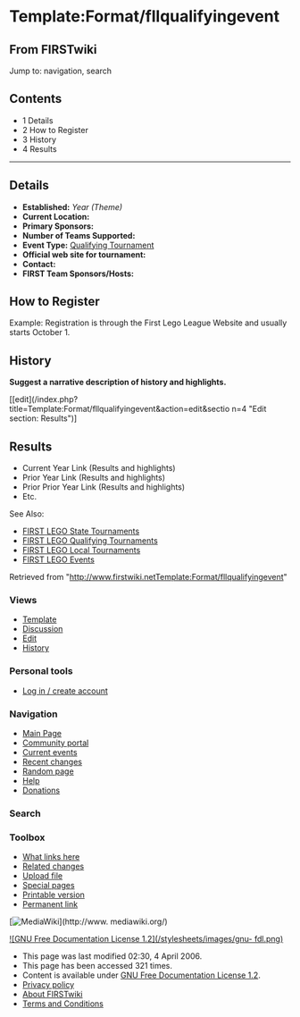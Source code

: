# Template:Format/fllqualifyingevent

## From FIRSTwiki

Jump to: navigation, search

## Contents

- 1 Details
- 2 How to Register
- 3 History
- 4 Results

--------------------------------------------------------------------------------

## Details

- **Established:** _Year (Theme)_
- **Current Location:** 
- **Primary Sponsors:**
- **Number of Teams Supported:**
- **Event Type:** [Qualifying Tournament](FLL_Qualifying_Tournament "FLL Qualifying Tournament")
- **Official web site for tournament:**
- **Contact:**
- **FIRST Team Sponsors/Hosts:**

## How to Register

Example: Registration is through the First Lego League Website and usually starts October 1.

## History

**Suggest a narrative description of history and highlights.**

[[edit](/index.php?title=Template:Format/fllqualifyingevent&action=edit&sectio
n=4 "Edit section: Results")]

## Results

- Current Year Link (Results and highlights)
- Prior Year Link (Results and highlights)
- Prior Prior Year Link (Results and highlights)
- Etc.

See Also:

- [FIRST LEGO State Tournaments](Category:FLL_State_Tournaments "Category:FLL State Tournaments")
- [FIRST LEGO Qualifying Tournaments](Category:FLL_Qualifying_Tournaments "Category:FLL Qualifying Tournaments")
- [FIRST LEGO Local Tournaments](Category:FLL_Local_Tournaments "Category:FLL Local Tournaments")
- [FIRST LEGO Events](Category:FLL_Events "Category:FLL Events")

Retrieved from "<http://www.firstwiki.netTemplate:Format/fllqualifyingevent>"

### Views

- [Template](Template:Format/fllqualifyingevent)
- [Discussion](/index.php?title=Template_talk:Format/fllqualifyingevent&action=edit)
- [Edit](/index.php?title=Template:Format/fllqualifyingevent&action=edit)
- [History](/index.php?title=Template:Format/fllqualifyingevent&action=history)

### Personal tools

- [Log in / create account](/index.php?title=Special:Userlogin&returnto=Template:Format/fllqualifyingevent)

[](Main_Page "Main Page")

### Navigation

- [Main Page](Main_Page)
- [Community portal](FIRSTwiki:Community_portal)
- [Current events](Current_events)
- [Recent changes](Special:Recentchanges)
- [Random page](Special:Random)
- [Help](Help:Contents)
- [Donations](FIRSTwiki:Site_support)

### Search

### Toolbox

- [What links here](Special:Whatlinkshere/Template:Format/fllqualifyingevent)
- [Related changes](Special:Recentchangeslinked/Template:Format/fllqualifyingevent)
- [Upload file](Special:Upload)
- [Special pages](Special:Specialpages)
- [Printable version](/index.php?title=Template:Format/fllqualifyingevent&printable=yes)
- [Permanent link](/index.php?title=Template:Format/fllqualifyingevent&oldid=45899)

[![MediaWiki](/skins/common/images/poweredby_mediawiki_88x31.png)](http://www.
mediawiki.org/)

[![GNU Free Documentation License 1.2](/stylesheets/images/gnu-
fdl.png)](http://www.gnu.org/copyleft/fdl.html)

- This page was last modified 02:30, 4 April 2006.
- This page has been accessed 321 times.
- Content is available under [GNU Free Documentation License 1.2](http://www.gnu.org/copyleft/fdl.html "http://www.gnu.org/copyleft/fdl.html").
- [Privacy policy](FIRSTwiki:Privacy_policy "FIRSTwiki:Privacy policy")
- [About FIRSTwiki](FIRSTwiki:About "FIRSTwiki:About")
- [Terms and Conditions](FIRSTwiki:Terms_and_conditions "FIRSTwiki:Terms and conditions")
